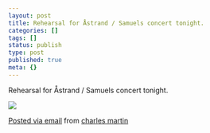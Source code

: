 ```yaml
---
layout: post
title: Rehearsal for Åstrand / Samuels concert tonight.
categories: []
tags: []
status: publish
type: post
published: true
meta: {}
---
```


Rehearsal for Åstrand / Samuels concert tonight.

![]({{site.baseurl}}/assets/posterous/charlesmartin/2010-05-andersanddave.jpg)

<!-- [![](http://posterous.com/getfile/files.posterous.com/charlesmartin/NdhoZGOjEUVuuhacsh2SCH5YqrkaJ2uxKZ7B86Lo2l8g89K78tQUOLuNGOHh/photo.jpg.scaled.500.jpg)](http://posterous.com/getfile/files.posterous.com/charlesmartin/v1P3jr3ZOCCd4fhUoyDF8muuFo1kN651yxpYhBcVpr1jkvb0anScrWMtGpIs/photo.jpg)   -->
[Posted via email](http://posterous.com)  from 
[charles martin](http://charlesmartin.posterous.com/rehearsal-for-Astrand-samuels-concert-tonight)